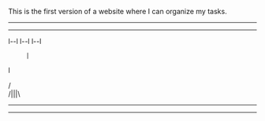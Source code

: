﻿This is the first version of a website where I can organize my tasks.

----------------------------------
----------------------------------

l--l   l--l   l--l

         |  

   l
  
  /\
/|||\

----------------------------------
----------------------------------

